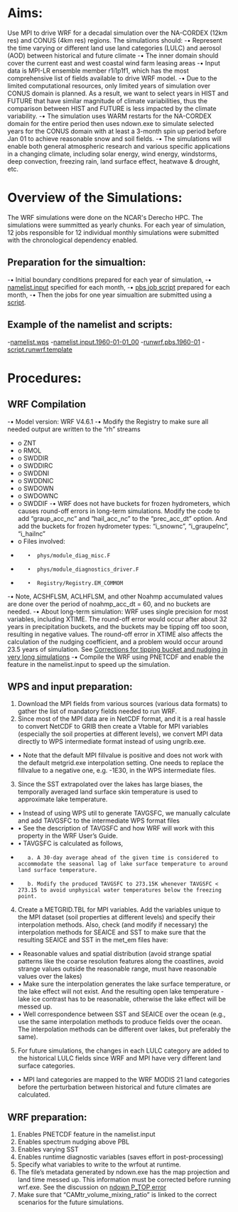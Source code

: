 # **Aims:**
Use MPI to drive WRF for a decadal simulation over the NA-CORDEX (12km res) and CONUS (4km res) regions. The simulations should:
-•	Represent the time varying or different land use land categories (LULC) and aerosol (AOD) between historical and future climate
-•	The inner domain should cover the current east and west coastal wind farm leasing areas
-•	Input data is MPI-LR ensemble member r1i1p1f1, which has the most comprehensive list of fields available to drive WRF model.
-•	Due to the limited computational resources, only limited years of simulation over CONUS domain is planned. As a result, we want to select years in HIST and FUTURE that have similar magnitude of climate variabilities, thus the comparison between HIST and FUTURE is less impacted by the climate variability.
-•	The simulation uses WARM restarts for the NA-CORDEX domain for the entire period then uses ndown.exe to simulate selected years for the CONUS domain with at least a 3-month spin up period before Jan 01 to achieve reasonable snow and soil fields.
-•	The simulations will enable both general atmospheric research and various specific applications in a changing climate, including solar energy, wind energy, windstorms, deep convection, freezing rain, land surface effect, heatwave & drought, etc.

# **Overview of the Simulations:**
The WRF simulations were done on the NCAR's Derecho HPC. The simulations were summitted as yearly chunks. For each year of simulation, 12 jobs responsible for 12 individual monthly simulations were submitted with the chronological dependency enabled.

## **Preparation for the simualtion:**
-•	Initial boundary conditions prepared for each year of simulation,
-•	[namelist.input](https://github.com/levinzx/NA-CORDEX-CMIP6-CORNELL/blob/main/namelist.input.1960-01-01_00) specified for each month,
-•	[pbs job script](https://github.com/levinzx/NA-CORDEX-CMIP6-CORNELL/blob/main/runwrf.pbs.1960-01) prepared for each month,
-•	Then the jobs for one year simualtion are submitted using a [script](https://github.com/levinzx/NA-CORDEX-CMIP6-CORNELL/blob/main/script.runwrf.template).

## **Example of the namelist and scripts:**
-[namelist.wps](https://github.com/levinzx/NA-CORDEX-CMIP6-CORNELL/blob/main/namelist.wps)
-[namelist.input.1960-01-01_00](https://github.com/levinzx/NA-CORDEX-CMIP6-CORNELL/blob/main/namelist.input.1960-01-01_00)
-[runwrf.pbs.1960-01](https://github.com/levinzx/NA-CORDEX-CMIP6-CORNELL/blob/main/runwrf.pbs.1960-01)
-[script.runwrf.template](https://github.com/levinzx/NA-CORDEX-CMIP6-CORNELL/blob/main/script.runwrf.template)

# **Procedures:**
## **WRF Compilation**
-•	Model version: WRF V4.6.1
-•	Modify the Registry to make sure all needed output are written to the “rh” streams
-    o	ZNT
-    o	RMOL
-    o	SWDDIR
-    o	SWDDIRC
-    o	SWDDNI
-    o	SWDDNIC
-    o	SWDOWN
-    o	SWDOWNC
-    o	SWDDIF
-•	WRF does not have buckets for frozen hydrometers, which causes round-off errors in long-term simulations. Modify the code to add “graup_acc_nc” and “hail_acc_nc” to the “prec_acc_dt” option. And add the buckets for frozen hydrometer types: “i_snownc”, “i_graupelnc”, “i_hailnc”
-    o	Files involved:
-        •	phys/module_diag_misc.F
-        •	phys/module_diagnostics_driver.F
-        •	Registry/Registry.EM_COMMOM
-•	Note, ACSHFLSM, ACLHFLSM, and other Noahmp accumulated values are done over the period of noahmp_acc_dt = 60, and no buckets are needed.
-•	About long-term simulation: WRF uses single precision for most variables, including XTIME. The round-off error would occur after about 32 years in precipitation buckets, and the buckets may be tipping off too soon, resulting in negative values. The round-off error in XTIME also affects the calculation of the nudging coefficient, and a problem would occur around 23.5 years of simulation. See [Corrections for tipping bucket and nudging in very long simulations](https://github.com/wrf-model/WRF/pull/2063)
-•	Compile the WRF using PNETCDF and enable the feature in the namelist.input to speed up the simulation.

## **WPS and input preparation:**
1)	Download the MPI fields from various sources (various data formats) to gather the list of mandatory fields needed to run WRF.
2)	Since most of the MPI data are in NetCDF format, and it is a real hassle to convert NetCDF to GRIB then create a Vtable for MPI variables (especially the soil properties at different levels), we convert MPI data directly to WPS intermediate format instead of using ungrib.exe.
-    •	Note that the default MPI fillvalue is positive and does not work with the default metgrid.exe interpolation setting. One needs to replace the fillvalue to a negative one, e.g. -1E30, in the WPS intermediate files.
3)	Since the SST extrapolated over the lakes has large biases, the temporally averaged land surface skin temperature is used to approximate lake temperature.
-    •	Instead of using WPS util to generate TAVGSFC, we manually calculate and add TAVGSFC to the intermediate WPS format files
-    •	See the description of TAVGSFC and how WRF will work with this property in the WRF User’s Guide.
-    •	TAVGSFC is calculated as follows,
-        a.	A 30-day average ahead of the given time is considered to accommodate the seasonal lag of lake surface temperature to around land surface temperature.
-        b.	Modify the produced TAVGSFC to 273.15K whenever TAVGSFC < 273.15 to avoid unphysical water temperatures below the freezing point.
4)	Create a METGRID.TBL for MPI variables. Add the variables unique to the MPI dataset (soil properties at different levels) and specify their interpolation methods. Also, check (and modify if necessary) the interpolation methods for SEAICE and SST to make sure that the resulting SEAICE and SST in the met_em files have:
-    •	Reasonable values and spatial distribution (avoid strange spatial patterns like the coarse resolution features along the coastlines, avoid strange values outside the reasonable range, must have reasonable values over the lakes)
-    •	Make sure the interpolation generates the lake surface temperature, or the lake effect will not exist. And the resulting open lake temperature - lake ice contrast has to be reasonable, otherwise the lake effect will be messed up.
-    •	Well correspondence between SST and SEAICE over the ocean (e.g., use the same interpolation methods to produce fields over the ocean. The interpolation methods can be different over lakes, but preferably the same).
5)	For future simulations, the changes in each LULC category are added to the historical LULC fields since WRF and MPI have very different land surface categories.
-    •	MPI land categories are mapped to the WRF MODIS 21 land categories before the perturbation between historical and future climates are calculated.

## **WRF preparation:**
1)	Enables PNETCDF feature in the namelist.input
2)	Enables spectrum nudging above PBL
3)	Enables varying SST
4)	Enables runtime diagnostic variables (saves effort in post-processing)
5)	Specify what variables to write to the wrfout at runtime.
6)	The file’s metadata generated by ndown.exe has the map projection and land time messed up. This information must be corrected before running wrf.exe. See the discussion on [ndown P_TOP error](https://forum.mmm.ucar.edu/threads/ndown-p_top-error-please-help.17476/#post-47491)
7)	Make sure that “CAMtr_volume_mixing_ratio” is linked to the correct scenarios for the future simulations.

